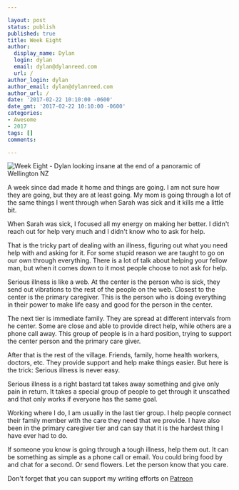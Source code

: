 ```yaml
---

layout: post
status: publish
published: true
title: Week Eight
author:
  display_name: Dylan
  login: dylan
  email: dylan@dylanreed.com
  url: /
author_login: dylan
author_email: dylan@dylanreed.com
author_url: /
date: '2017-02-22 10:10:00 -0600'
date_gmt: '2017-02-22 10:10:00 -0600'
categories:
- Awesome
- 2017
tags: []
comments:

---
```

![Week Eight - Dylan looking insane at the end of a panoramic of Wellington NZ](https://raw.githubusercontent.com/dylanreed/dylanreed.com/gh-pages/Images/Weekly-Blog-Post-Eight.jpg)

A week since dad made it home and things are going. I am not sure how they are going, but they are at least going. My mom is going through a lot of the same things I went through when Sarah was sick and it kills me a little bit. 

When Sarah was sick, I focused all my energy on making her better. I didn't reach out for help very much and I didn't know who to ask for help. 

That is the tricky part of dealing with an illness, figuring out what you need help with and asking for it. For some stupid reason we are taught to go on our own through everything. There is a lot of talk about helping your fellow man, but when it comes down to it most people choose to not ask for help. 

Serious illness is like a web. At the center is the person who is sick, they send out vibrations to the rest of the people on the web. Closest to the center is the primary caregiver. This is the person who is doing everything in their power to make life easy and good for the person in the center. 

The next tier is immediate family. They are spread at different intervals from he center. Some are close and able to provide direct help, while others are a phone call away. This group of people is in a hard position, trying to support the center person and the primary care giver. 

After that is the rest of the village. Friends, family, home health workers, doctors, etc. They provide support and help make things easier. But here is the trick: Serious illness is never easy. 

Serious illness is a right bastard tat takes away something and give only pain in return. It takes a special group of people to get through it unscathed and that only works if everyone has the same goal. 

Working where I do, I am usually in the last tier group. I help people connect their family member with the care they need that we provide. I have also been in the primary caregiver tier and can say that it is the hardest thing I have ever had to do. 

If someone you know is going through a tough illness, help them out. It can be something as simple as a phone call or email. You could bring food by and chat for a second. Or send flowers. Let the person know that you care. 


Don't forget that you can support my writing efforts on [Patreon](https://www.patreon.com/dylanreed)
